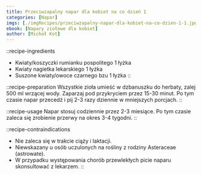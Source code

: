 ```yaml
---
title: Przeciwzapalny napar dla kobiet na co dzień 1
categories: [Napar]
imgs: [./imgRecipes/przeciwzapalny-napar-dla-kobiet-na-co-dzien-1-1.jpg, ./przeciwzapalny-napar-dla-kobiet-na-co-dzien-1-2.jpg]
ebook: [Napary ziołowe dla kobiet]
author: [Michał Kot]
---
```


::recipe-ingredients
- Kwiaty/koszyczki rumianku pospolitego 1 łyżka
- Kwiaty nagietka lekarskiego 1 łyżka
- Suszone kwiaty/owoce czarnego bzu 1 łyżka
::

::recipe-preparation
Wszystkie zioła umieść w dzbanuszku do herbaty, zalej 500 ml wrzącej wody. Zaparzaj pod przykryciem przez 15-30 minut. Po tym czasie napar przecedź i pij 2-3 razy dziennie w mniejszych porcjach.
::

::recipe-usage
Napar stosuj codziennie przez 2-3 miesiące. Po tym czasie zaleca się zrobienie przerwy na okres 3-4 tygodni.
::

::recipe-contraindications
- Nie zaleca się w trakcie ciąży i laktacji.
- Niewskazany u osób uczulonych na rośliny z rodziny Asteraceae (astrowate).
- W przypadku występowania chorób przewlekłych picie naparu skonsultować z lekarzem.
::